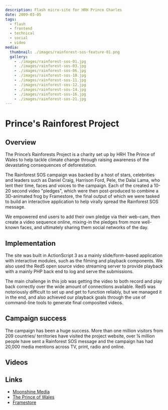 ```yaml
---
description: Flash micro-site for HRH Prince Charles
date: 2009-03-05
tags:
  - flash
  - frontend
  - technical
  - social
  - video
media:
  thumbnail: ./images/rainforest-sos-feature-01.png
  gallery:
    - ./images/rainforest-sos-01.jpg
    - ./images/rainforest-sos-03.jpg
    - ./images/rainforest-sos-06.jpg
    - ./images/rainforest-sos-10.jpg
    - ./images/rainforest-sos-11.jpg
    - ./images/rainforest-sos-12.jpg
    - ./images/rainforest-sos-14.jpg
    - ./images/rainforest-sos-16.jpg
    - ./images/rainforest-sos-21.jpg
---
```


# Prince's Rainforest Project

## Overview

The Prince’s Rainforests Project is a charity set up by HRH The Prince of Wales to help tackle climate change through raising awareness of the devastating consequences of deforestation.

The Rainforest SOS campaign was backed by a host of stars, celebrities and leaders such as Daniel Craig, Harrison Ford, Pele, the Dalai Lama, who lent their time, faces and voices to the campaign. Each of the created a 10-20 second video "pledges", which were then post-produced to combine a 3D-animated frog by Framestore, the final output of which we were tasked to build an interactive application to help virally spread the Rainforest SOS message.

We empowered end users to add their own pledge via their web-cam, then create a video sequence online, mixing-in the pledges from more well-known faces, and ultimately sharing them social networks of the day.

## Implementation

The site was built in ActionScript 3 as a mainly slide/form-based application with interactive modules, such as the filming and playback components. We also used the Red5 open source video streaming server to provide playback with a mainly PHP back end to log and serve the submissions.

The main challenge in this job was getting the video to both record and play back correctly over the wide amount of connections available. Red5 was notoriously difficult to set up and get to function reliably, but we managed it in the end, and also achieved our playback goals through the use of command-line tools to generate final composited videos.

## Campaign success

The campaign has been a huge success. More than one million visitors from 209 countries/ territories have visited the project website, over ¼ million people have sent a Rainforest SOS message and the campaign has had 20,000 media mentions across TV, print, radio and online.

## Videos

<MediaVideo
  src="https://youtube.com/embed/boEDMVNAPk4"
  height="326"
  width="580"
/>

<MediaVideo
  src="https://youtube.com/embed/dIvhsp_mPOY"
  height="435"
  width="580"
/>

## Links

- [Moonshine Media](http://moonshinemedia.co.uk/portfolio/the-prince%E2%80%99s-rainforests-project/)
- [The Prince of Wales](http://princeofwales.gov.uk/the-prince-of-wales/initiatives/princes-rainforests-project)
- [Framestore](http://framestore.com)
